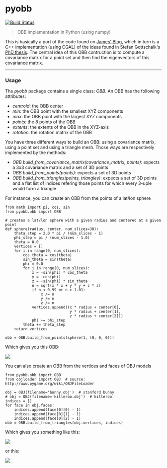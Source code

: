 # pyobb

[![Build Status](https://travis-ci.org/pboechat/pyobb.svg?branch=master)](https://travis-ci.org/pboechat/pyobb)

> OBB implementation in Python (using numpy)

This is basically a port of the code found on [James' Blog](http://jamesgregson.blogspot.com/2011/03/latex-test.html), which in turn is a C++ implementation (using CGAL) of the ideas found in Stefan Gottschalk's [PhD thesis](http://gamma.cs.unc.edu/users/gottschalk/main.pdf).
The central idea of this OBB contruction is to compute a covariance matrix for a point set and then find the eigenvectors of this covariance matrix.

----------

### Usage

The *pyobb* package contains a single class: *OBB*. An OBB has the following attributes:

* *centroid*: the OBB center
* *min*: the OBB point with the smallest XYZ components
* *max*: the OBB point with the largest XYZ components
* *points*: the 8 points of the OBB
* *extents*: the extents of the OBB in the XYZ-axis
* *rotation*: the rotation matrix of the OBB

You have three different ways to build an OBB: using a covariance matrix, using a point set and using a triangle mesh. Those ways are respectively implemented by the methods:

* *OBB.build_from_covariance_matrix(covariance_matrix, points)*: expects a 3x3 covariance matrix and a set of 3D points
* *OBB.build_from_points(points)*: expects a set of 3D points
* *OBB.build_from_triangles(points, triangles)*: expects a set of 3D points and a flat list of indices refering those points for which every 3-uple would form a triangle

For instance, you can create an OBB from the points of a lat/lon sphere

    from math import pi, cos, sin
    from pyobb.obb import OBB
    
    # creates a lat/lon sphere with a given radius and centered at a given point
    def sphere(radius, center, num_slices=30):
        theta_step = 2.0 * pi / (num_slices - 1)
        phi_step = pi / (num_slices - 1.0)
        theta = 0.0
        vertices = []
        for i in range(0, num_slices):
            cos_theta = cos(theta)
            sin_theta = sin(theta)
            phi = 0.0
            for j in range(0, num_slices):
                x = -sin(phi) * cos_theta
                y = -cos(phi)
                z = -sin(phi) * sin_theta
                n = sqrt(x * x + y * y + z * z)
                if n < 0.99 or n > 1.01:
                    x /= n
                    y /= n
                    z /= n
                vertices.append((x * radius + center[0],
                                 y * radius + center[1],
                                 z * radius + center[2]))
                phi += phi_step
            theta += theta_step
        return vertices
    
    obb = OBB.build_from_points(sphere(1, (0, 0, 0)))

Which gives you this OBB:

![](http://www.pedroboechat.com/images/pyobb_0.png)

You can also create an OBB from the vertices and faces of OBJ models

    from pyobb.obb import OBB
    from objloader import OBJ  # source: http://www.pygame.org/wiki/OBJFileLoader
    
    obj = OBJ(filename='bunny.obj')  # stanford bunny
    # obj = OBJ(filename='killeroo.obj')  # killeroo
    indices = []
    for face in obj.faces:
        indices.append(face[0][0] - 1)
        indices.append(face[0][1] - 1)
        indices.append(face[0][2] - 1)
    obb = OBB.build_from_triangles(obj.vertices, indices)

Which gives you something like this:

![](http://www.pedroboechat.com/images/pyobb_1.png)

or this:

![](http://www.pedroboechat.com/images/pyobb_2.png)
